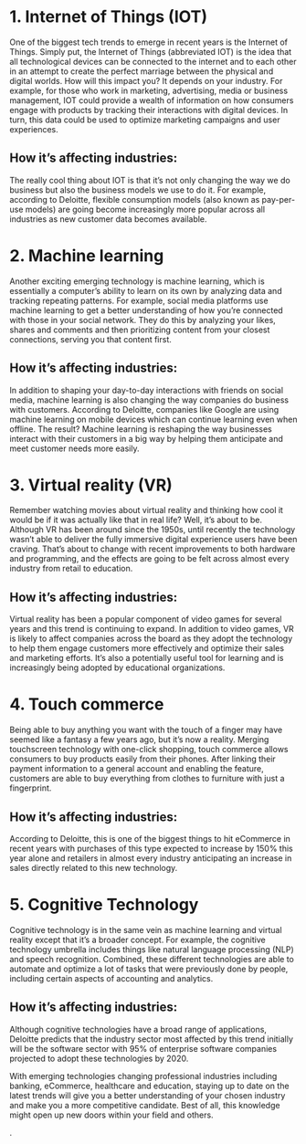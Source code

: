 






# 1. Internet of Things (IOT)
One of the biggest tech trends to emerge in recent years is the Internet of Things. Simply put, the Internet of Things (abbreviated IOT) is the idea that all technological devices can be connected to the internet and to each other in an attempt to create the perfect marriage between the physical and digital worlds. How will this impact you? It depends on your industry. For example, for those who work in marketing, advertising, media or business management, IOT could provide a wealth of information on how consumers engage with products by tracking their interactions with digital devices. In turn, this data could be used to optimize marketing campaigns and user experiences.

## How it’s affecting industries:
The really cool thing about IOT is that it’s not only changing the way we do business but also the business models we use to do it. For example, according to Deloitte, flexible consumption models (also known as pay-per-use models) are going become increasingly more popular across all industries as new customer data becomes available.

# 2. Machine learning
Another exciting emerging technology is machine learning, which is essentially a computer’s ability to learn on its own by analyzing data and tracking repeating patterns. For example, social media platforms use machine learning to get a better understanding of how you’re connected with those in your social network. They do this by analyzing your likes, shares and comments and then prioritizing content from your closest connections, serving you that content first.

## How it’s affecting industries:
In addition to shaping your day-to-day interactions with friends on social media, machine learning is also changing the way companies do business with customers. According to Deloitte, companies like Google are using machine learning on mobile devices which can continue learning even when offline. The result? Machine learning is reshaping the way businesses interact with their customers in a big way by helping them anticipate and meet customer needs more easily.

# 3. Virtual reality (VR)
Remember watching movies about virtual reality and thinking how cool it would be if it was actually like that in real life? Well, it’s about to be. Although VR has been around since the 1950s, until recently the technology wasn’t able to deliver the fully immersive digital experience users have been craving. That’s about to change with recent improvements to both hardware and programming, and the effects are going to be felt across almost every industry from retail to education.

## How it’s affecting industries: 
Virtual reality has been a popular component of video games for several years and this trend is continuing to expand. In addition to video games, VR is likely to affect companies across the board as they adopt the technology to help them engage customers more effectively and optimize their sales and marketing efforts. It’s also a potentially useful tool for learning and is increasingly being adopted by educational organizations.

# 4. Touch commerce
Being able to buy anything you want with the touch of a finger may have seemed like a fantasy a few years ago, but it’s now a reality. Merging touchscreen technology with one-click shopping, touch commerce allows consumers to buy products easily from their phones. After linking their payment information to a general account and enabling the feature, customers are able to buy everything from clothes to furniture with just a fingerprint.

## How it’s affecting industries: 
According to Deloitte, this is one of the biggest things to hit eCommerce in recent years with purchases of this type expected to increase by 150% this year alone and retailers in almost every industry anticipating an increase in sales directly related to this new technology.

# 5. Cognitive Technology
Cognitive technology is in the same vein as machine learning and virtual reality except that it’s a broader concept. For example, the cognitive technology umbrella includes things like natural language processing (NLP) and speech recognition. Combined, these different technologies are able to automate and optimize a lot of tasks that were previously done by people, including certain aspects of accounting and analytics.

## How it’s affecting industries: 
Although cognitive technologies have a broad range of applications, Deloitte predicts that the industry sector most affected by this trend initially will be the software sector with 95% of enterprise software companies projected to adopt these technologies by 2020.

With emerging technologies changing professional industries including banking, eCommerce, healthcare and education, staying up to date on the latest trends will give you a better understanding of your chosen industry and make you a more competitive candidate. Best of all, this knowledge might open up new doors within your field and others.

.
